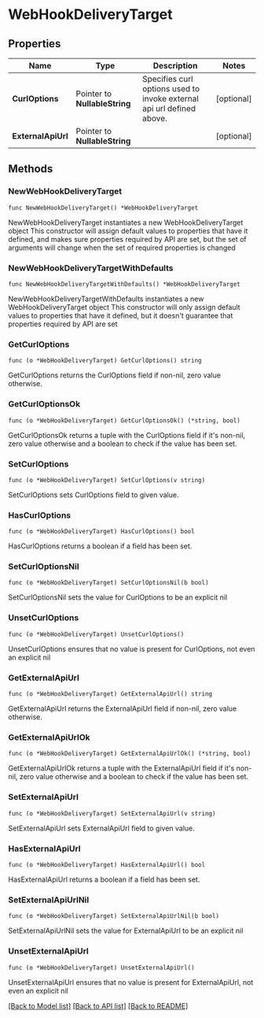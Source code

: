 # WebHookDeliveryTarget

## Properties

Name | Type | Description | Notes
------------ | ------------- | ------------- | -------------
**CurlOptions** | Pointer to **NullableString** | Specifies curl options used to invoke external api url defined above. | [optional] 
**ExternalApiUrl** | Pointer to **NullableString** |  | [optional] 

## Methods

### NewWebHookDeliveryTarget

`func NewWebHookDeliveryTarget() *WebHookDeliveryTarget`

NewWebHookDeliveryTarget instantiates a new WebHookDeliveryTarget object
This constructor will assign default values to properties that have it defined,
and makes sure properties required by API are set, but the set of arguments
will change when the set of required properties is changed

### NewWebHookDeliveryTargetWithDefaults

`func NewWebHookDeliveryTargetWithDefaults() *WebHookDeliveryTarget`

NewWebHookDeliveryTargetWithDefaults instantiates a new WebHookDeliveryTarget object
This constructor will only assign default values to properties that have it defined,
but it doesn't guarantee that properties required by API are set

### GetCurlOptions

`func (o *WebHookDeliveryTarget) GetCurlOptions() string`

GetCurlOptions returns the CurlOptions field if non-nil, zero value otherwise.

### GetCurlOptionsOk

`func (o *WebHookDeliveryTarget) GetCurlOptionsOk() (*string, bool)`

GetCurlOptionsOk returns a tuple with the CurlOptions field if it's non-nil, zero value otherwise
and a boolean to check if the value has been set.

### SetCurlOptions

`func (o *WebHookDeliveryTarget) SetCurlOptions(v string)`

SetCurlOptions sets CurlOptions field to given value.

### HasCurlOptions

`func (o *WebHookDeliveryTarget) HasCurlOptions() bool`

HasCurlOptions returns a boolean if a field has been set.

### SetCurlOptionsNil

`func (o *WebHookDeliveryTarget) SetCurlOptionsNil(b bool)`

 SetCurlOptionsNil sets the value for CurlOptions to be an explicit nil

### UnsetCurlOptions
`func (o *WebHookDeliveryTarget) UnsetCurlOptions()`

UnsetCurlOptions ensures that no value is present for CurlOptions, not even an explicit nil
### GetExternalApiUrl

`func (o *WebHookDeliveryTarget) GetExternalApiUrl() string`

GetExternalApiUrl returns the ExternalApiUrl field if non-nil, zero value otherwise.

### GetExternalApiUrlOk

`func (o *WebHookDeliveryTarget) GetExternalApiUrlOk() (*string, bool)`

GetExternalApiUrlOk returns a tuple with the ExternalApiUrl field if it's non-nil, zero value otherwise
and a boolean to check if the value has been set.

### SetExternalApiUrl

`func (o *WebHookDeliveryTarget) SetExternalApiUrl(v string)`

SetExternalApiUrl sets ExternalApiUrl field to given value.

### HasExternalApiUrl

`func (o *WebHookDeliveryTarget) HasExternalApiUrl() bool`

HasExternalApiUrl returns a boolean if a field has been set.

### SetExternalApiUrlNil

`func (o *WebHookDeliveryTarget) SetExternalApiUrlNil(b bool)`

 SetExternalApiUrlNil sets the value for ExternalApiUrl to be an explicit nil

### UnsetExternalApiUrl
`func (o *WebHookDeliveryTarget) UnsetExternalApiUrl()`

UnsetExternalApiUrl ensures that no value is present for ExternalApiUrl, not even an explicit nil

[[Back to Model list]](../README.md#documentation-for-models) [[Back to API list]](../README.md#documentation-for-api-endpoints) [[Back to README]](../README.md)


